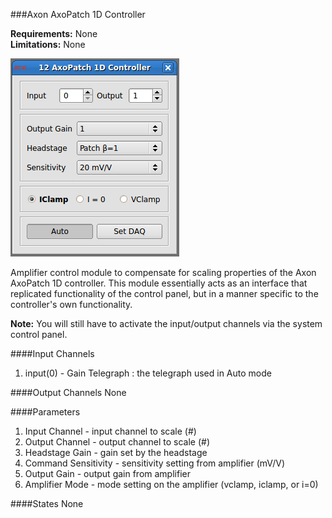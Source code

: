 ###Axon AxoPatch 1D Controller

**Requirements:** None  
**Limitations:** None  

![Module GUI](axon-axopatch1D.png)

<!--start-->
Amplifier control module to compensate for scaling properties of the Axon AxoPatch 1D controller. This module essentially acts as an interface that replicated functionality of the control panel, but in a manner specific to the controller's own functionality. 
<!--end-->

**Note:** You will still have to activate the input/output channels via the system control panel.  

####Input Channels
1. input(0) - Gain Telegraph : the telegraph used in Auto mode

####Output Channels
None

####Parameters
1. Input Channel - input channel to scale (#)
2. Output Channel - output channel to scale (#)
3. Headstage Gain - gain set by the headstage
4. Command Sensitivity - sensitivity setting from amplifier (mV/V)
5. Output Gain - output gain from amplifier
6. Amplifier Mode - mode setting on the amplifier (vclamp, iclamp, or i=0)

####States
None
